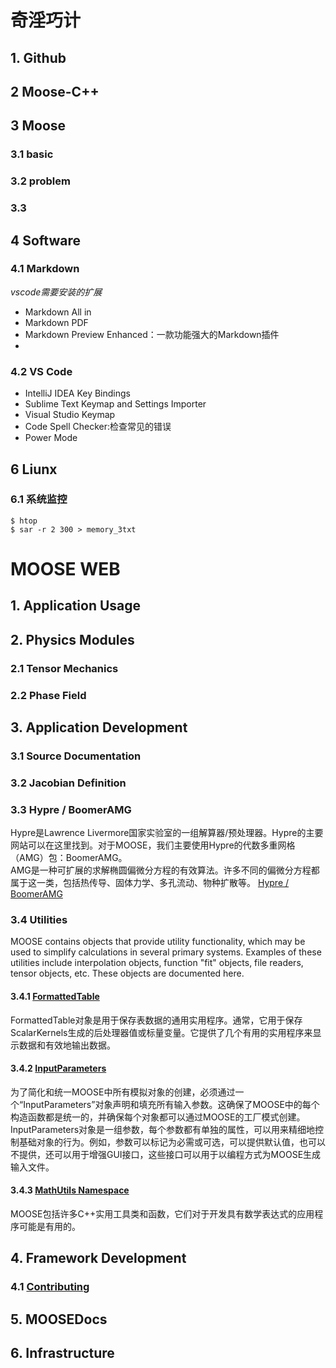 # 奇淫巧计  

## 1. Github  

## 2 Moose-C++

## 3 Moose

### 3.1 basic

### 3.2 problem

### 3.3 

## 4 Software

### 4.1 Markdown

 *vscode需要安装的扩展*
 
  - Markdown All in 
  - Markdown PDF
  - Markdown Preview Enhanced：一款功能强大的Markdown插件
  - 

### 4.2 VS Code

- IntelliJ IDEA Key Bindings
- Sublime Text Keymap and Settings Importer
- Visual Studio Keymap
- Code Spell Checker:检查常见的错误
- Power Mode




## 6 Liunx

### 6.1 系统监控

```shellscript
$ htop
$ sar -r 2 300 > memory_3txt
```








<div STYLE="page-break-after: always;"></div>

# MOOSE WEB

## 1. Application Usage

## 2. Physics Modules

### 2.1 Tensor Mechanics

### 2.2 Phase Field

## 3. Application Development

### 3.1 Source Documentation

### 3.2 Jacobian Definition

### 3.3 Hypre / BoomerAMG
Hypre是Lawrence Livermore国家实验室的一组解算器/预处理器。Hypre的主要网站可以在这里找到。对于MOOSE，我们主要使用Hypre的代数多重网格（AMG）包：BoomerAMG。  
AMG是一种可扩展的求解椭圆偏微分方程的有效算法。许多不同的偏微分方程都属于这一类，包括热传导、固体力学、多孔流动、物种扩散等。 
[Hypre / BoomerAMG](https://mooseframework.inl.gov/application_development/hypre.html)


### 3.4 Utilities
MOOSE contains objects that provide utility functionality, which may be used to simplify calculations in several primary systems. Examples of these utilities include interpolation objects, function "fit" objects, file readers, tensor objects, etc. These objects are documented here.

#### 3.4.1 [FormattedTable](https://mooseframework.inl.gov/framework_development/utils/FormattedTable.html)

FormattedTable对象是用于保存表数据的通用实用程序。通常，它用于保存ScalarKernels生成的后处理器值或标量变量。它提供了几个有用的实用程序来显示数据和有效地输出数据。

#### 3.4.2 [InputParameters](https://mooseframework.inl.gov/source/utils/InputParameters.html)

为了简化和统一MOOSE中所有模拟对象的创建，必须通过一个“InputParameters”对象声明和填充所有输入参数。这确保了MOOSE中的每个构造函数都是统一的，并确保每个对象都可以通过MOOSE的工厂模式创建。InputParameters对象是一组参数，每个参数都有单独的属性，可以用来精细地控制基础对象的行为。例如，参数可以标记为必需或可选，可以提供默认值，也可以不提供，还可以用于增强GUI接口，这些接口可以用于以编程方式为MOOSE生成输入文件。

#### 3.4.3 [MathUtils Namespace](https://mooseframework.inl.gov/source/utils/MathUtils.html)

MOOSE包括许多C++实用工具类和函数，它们对于开发具有数学表达式的应用程序可能是有用的。
 


## 4. Framework Development

### 4.1 [Contributing](https://mooseframework.inl.gov/framework_development/contributing.html)



## 5. MOOSEDocs

## 6. Infrastructure

